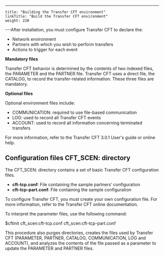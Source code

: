 ---
    title: "Building the Transfer CFT environment"
    linkTitle: "Build the Transfer CFT environment"
    weight: 220
---After installation, you must configure Transfer CFT to declare the:

- Network environment
- Partners with which you wish to perform transfers
- Actions to trigger for each event

****Mandatory files****

Transfer CFT behavior is determined by the contents of two indexed files, the PARAMETER and the PARTNER file. Transfer CFT uses a direct file, the CATALOG, to record the transfer-related information. These three files are mandatory.

****Optional files****

Optional environment files include:

- COMMUNICATION: required to use file-based communication
- LOG: used to record all Transfer CFT events
- ACCOUNT: used to record all information concerning terminated transfers

For more information, refer to the Transfer CFT 3.0.1 User's guide or online help.

## Configuration files CFT_SCEN: directory

The CFT_SCEN: directory contains a set of basic Transfer CFT configuration files.

- ****cft-tcp.conf****: File containing the sample partners’ configuration
- ****cft-tcp-part.conf****: File containing the sample configuration

To configure Transfer CFT, you must create your own configuration file. For more information, refer to the Transfer CFT online documentation.

To interpret the parameter files, use the following command:

$cftinit cft_scen:cft-tcp.conf cft_scen:cft-tcp-part.conf

This procedure also purges directories, creates the files used by Transfer CFT (PARAMETER, PARTNER, CATALOG, COMMUNICATION, LOG and ACCOUNT), and analyzes the contents of the file passed as a parameter to update the PARAMETER and PARTNER files.
